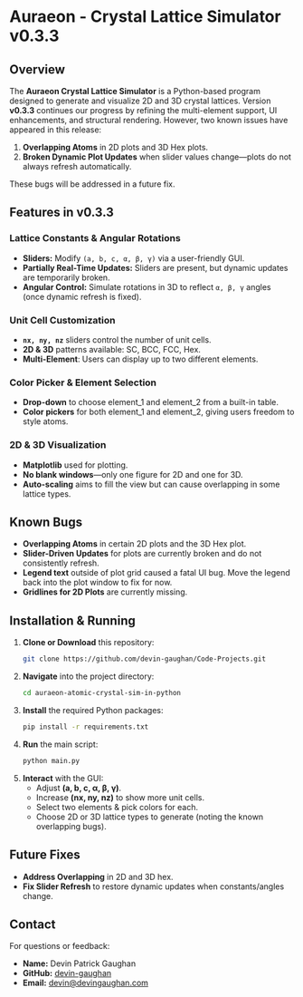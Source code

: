 # Auraeon - Crystal Lattice Simulator v0.3.3

## Overview

The **Auraeon Crystal Lattice Simulator** is a Python-based program designed to generate and visualize 2D and 3D crystal lattices. Version **v0.3.3** continues our progress by refining the multi-element support, UI enhancements, and structural rendering. However, two known issues have appeared in this release:

1. **Overlapping Atoms** in 2D plots and 3D Hex plots.
2. **Broken Dynamic Plot Updates** when slider values change—plots do not always refresh automatically.

These bugs will be addressed in a future fix.

## Features in v0.3.3

### Lattice Constants & Angular Rotations

- **Sliders:** Modify `(a, b, c, α, β, γ)` via a user-friendly GUI.
- **Partially Real-Time Updates:** Sliders are present, but dynamic updates are temporarily broken.
- **Angular Control:** Simulate rotations in 3D to reflect `α, β, γ` angles (once dynamic refresh is fixed).

### Unit Cell Customization

- **`nx, ny, nz`** sliders control the number of unit cells.
- **2D & 3D** patterns available: SC, BCC, FCC, Hex.
- **Multi-Element**: Users can display up to two different elements.

### Color Picker & Element Selection

- **Drop-down** to choose element_1 and element_2 from a built-in table.
- **Color pickers** for both element_1 and element_2, giving users freedom to style atoms.

### 2D & 3D Visualization

- **Matplotlib** used for plotting.
- **No blank windows**—only one figure for 2D and one for 3D.
- **Auto-scaling** aims to fill the view but can cause overlapping in some lattice types.

## Known Bugs

- **Overlapping Atoms** in certain 2D plots and the 3D Hex plot.
- **Slider-Driven Updates** for plots are currently broken and do not consistently refresh.
- **Legend text** outside of plot grid caused a fatal UI bug. Move the legend back into the plot window to fix for now.
- **Gridlines for 2D Plots** are currently missing.

## Installation & Running

1. **Clone or Download** this repository:
   ```bash
   git clone https://github.com/devin-gaughan/Code-Projects.git
   ```
2. **Navigate** into the project directory:
   ```bash
   cd auraeon-atomic-crystal-sim-in-python
   ```
3. **Install** the required Python packages:
   ```bash
   pip install -r requirements.txt
   ```
4. **Run** the main script:
   ```bash
   python main.py
   ```
5. **Interact** with the GUI:
   - Adjust **(a, b, c, α, β, γ)**.
   - Increase **(nx, ny, nz)** to show more unit cells.
   - Select two elements & pick colors for each.
   - Choose 2D or 3D lattice types to generate (noting the known overlapping bugs).

## Future Fixes

- **Address Overlapping** in 2D and 3D hex.
- **Fix Slider Refresh** to restore dynamic updates when constants/angles change.

## Contact

For questions or feedback:

- **Name:** Devin Patrick Gaughan
- **GitHub:** [devin-gaughan](https://github.com/devin-gaughan)
- **Email:** devin@devingaughan.com

